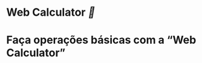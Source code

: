 # <strong>Web Calculator</strong> <i>🧮</i>

# Faça operações básicas com a <q><strong>Web Calculator<strong></q>